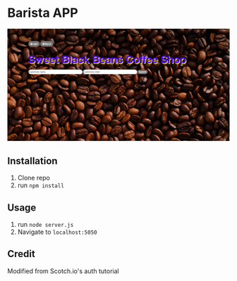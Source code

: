 # Barista APP

![alt tag](coffeeshopSS.png)

## Installation

1. Clone repo
2. run `npm install`

## Usage

1. run `node server.js`
2. Navigate to `localhost:5050`

## Credit

Modified from Scotch.io's auth tutorial
